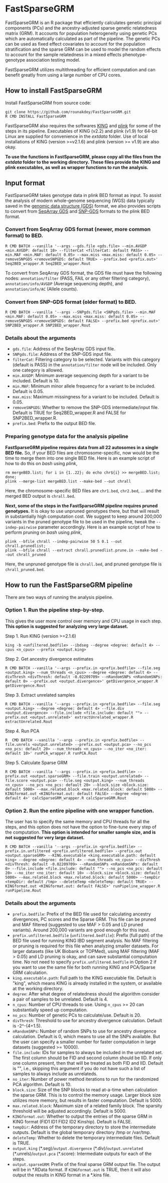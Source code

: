 # FastSparseGRM
FastSparseGRM is an R package that efficiently calculates genetic principal components (PCs) and the ancestry-adjusted sparse genetic relatedness matrix (GRM). It accounts for population heterogeneity using genetic PCs which are automatically calculated as part of the pipeline. The genetic PCs can be used as fixed effect covariates to account for the population stratification and the sparse GRM can be used to model the random effects to account for the sample relatedness in a mixed effects phenotype-genotype association testing model.

FastSparseGRM utilizes multithreading for efficient computation and can benefit greatly from using a large number of CPU cores.
   
## How to install FastSparseGRM
Install FastSparseGRM from source code:

    git clone https://github.com/rounakdey/FastSparseGRM.git
    R CMD INSTALL FastSparseGRM

FastSparseGRM also requires the softwares [KING](https://kingrelatedness.com/) and [plink](https://www.cog-genomics.org/plink/) for some of the steps in its pipeline. Executables of KING (v2.2) and plink (v1.9) for 64-bit Linux are supplied for convenience in the *extdata* folder. Use of local installations of KING (version >=v2.1.6) and plink (version >= v1.9) are also okay.

**To use the functions in FastSparseGRM, please copy all the files from the *extdata* folder to the working directory. These files provide the KING and plink executables, as well as wrapper functions to run the analysis.**

## Input format
FastSparseGRM takes genotype data in plink BED format as input. To assist the analysis of modern whole-genome sequencing (WGS) data typically saved in the [genomic data structure (GDS)](https://academic.oup.com/bioinformatics/article/33/15/2251/3072873) format, we also provides scripts to convert from [SeqArray GDS](https://bioconductor.org/packages/release/bioc/html/SeqArray.html) and [SNP-GDS](http://bioconductor.org/packages/release/bioc/html/SNPRelate.html) formats to the plink BED format.

### Convert from SeqArray GDS format (newer, more common format) to BED.

    R CMD BATCH --vanilla '--args --gds.file <gds.file> --min.AVGDP <min.AVGDP: default 10> --filterCat <filterCat: default PASS> --min.MAF <min.MAF: default 0.05> --max.miss <max.miss: default 0.05> --removeSNPGDS <removeSNPGDS: default TRUE> --prefix.bed <prefix.out>' Seq2BED_wrapper.R Seq2BED_wrapper.Rout

To convert from SeqArray GDS format, the GDS file must have the following nodes: `annotation/filter` (PASS, FAIL or any other filtering category), `annotation/info/AVGDP` (Average sequencing depth), and `annotation/info/AC` (Allele counts).

### Convert from SNP-GDS format (older format) to BED.

    R CMD BATCH --vanilla '--args --SNPgds.file <SNPgds.file> --min.MAF <min.MAF: default 0.05> --max.miss <max.miss: default 0.05> --removeSNPGDS <removeSNPGDS: default FALSE> --prefix.bed <prefix.out>' SNP2BED_wrapper.R SNP2BED_wrapper.Rout

### Details about the arguments
+ `gds.file`: Address of the SeqArray GDS input file.
+ `SNPgds.file`: Address of the SNP-GDS input file.
+ `filterCat`: Filtering category to be selected. Variants with this category (default is PASS) in the `annotation/filter` node will be included. Only one category is allowed.
+ `min.AVGDP`: Minimum average sequencing depth for a variant to be included. Default is 10.
+ `min.MAF`: Minimum minor allele frequency for a variant to be included. Default is 0.05.
+ `max.miss`: Maximum missingness for a variant to be included. Default is 0.05.
+ `removeSNPGDS`: Whether to remove the SNP-GDS intermediate/input file. Default is TRUE for Seq2BED_wrapper.R and FALSE for SNP2BED_wrapper.R.
+ `prefix.bed`: Prefix to the output BED file.

### Preparing genotype data for the analysis pipeline
**FastSparseGRM pipeline requires data from all 22 autosomes in a single BED file.** So, if your BED files are chromosome-specific, now would be the time to merge them into one single BED file. Here is an example script of how to do this on *bash* using *plink*,

    rm mergeBED.list; for i in {1..22}; do echo chr${i} >> mergeBED.list; done;
    plink --merge-list mergeBED.list --make-bed --out chrall

Here, the chromosome-specific BED files are `chr1.bed`, `chr2.bed`, ... and the merged BED output is `chrall.bed`.

**Next, some of the steps in the FastSparseGRM pipeline requires pruned genotypes.** It is okay to use unpruned genotypes there, but that will result in substantially high computation cost. We suggest to keep around 200,000 variants in the pruned genotype file to be used in the pipeline, tweak the `--indep-pairwise` parameter accordingly. Here is an example script of how to perform pruning on *bash* using *plink*,

    plink --bfile chrall --indep-pairwise 50 5 0.1 --out chrall.prunedlist;
    plink --bfile chrall --extract chrall.prunedlist.prune.in --make-bed --out chrall_pruned

Here, the unpruned genotype file is `chrall.bed`, and pruned genotype file is `chrall_pruned.bed`.

## How to run the FastSparseGRM pipeline
There are two ways of running the analysis pipeline.

### Option 1. Run the pipeline step-by-step.
This gives the user more control over memory and CPU usage in each step. **This option is suggested for analyzing very large dataset.**

Step 1. Run KING (version >=2.1.6)

    king -b <unfiltered.bedfile> --ibdseg --degree <degree: default 4> --cpus <n_cpus> --prefix <output.king>

Step 2. Get ancestry divergence estimates

    R CMD BATCH --vanilla '--args --prefix.in <prefix.bedfile> --file.seg <output.king> --num_threads <n_cpus> --degree <degree: default 4> --divThresh <divThresh: default -0.02209709> --nRandomSNPs <nRandomSNPs: default 0> --prefix.out <output.divergence>' getDivergence_wrapper.R getDivergence.Rout

Step 3. Extract unrelated samples

    R CMD BATCH --vanilla '--args --prefix.in <prefix.bedfile> --file.seg <output.king> --degree <degree: default 4> --file.div <output.divergence> --file.include <file.include: default ""> --prefix.out <output.unrelated>' extractUnrelated_wrapper.R extractUnrelated.Rout

Step 4. Run PCA

    R  CMD BATCH --vanilla '--args --prefix.in <prefix.bedfile> --file.unrels <output.unrelated> --prefix.out <output.pca> --no_pcs <no_pcs: default 20> --num_threads <n_cpus> --no_iter <no_iter: default 10>' runPCA_wrapper.R runPCA.Rout

Step 5. Calculate Sparse GRM

    R CMD BATCH --vanilla '--args --prefix.in <prefix.bedfile> --prefix.out <output.sparseGRM> --file.train <output.unrelated> --file.score <output.pca> --file.seg <output.king> --num_threads <n_cpus> --no_pcs <no_pcs: default 20> --block.size <block.size: default 5000> --max.related.block <max.related.block: default 5000> --KINGformat.out <KINGformat.out: default FALSE> --degree <degree: default 4>' calcSparseGRM_wrapper.R calcSparseGRM.Rout

### Option 2. Run the entire pipeline with one wrapper function.
The user has to specify the same memory and CPU threads for all the steps, and this option does not have the option to fine-tune every step of the computation. **This option is intended for smaller sample size, and is not suggested for very large dataset.**

    R CMD BATCH --vanilla '--args --prefix.in <prefix.bedfile> --prefix.in.unfiltered <prefix.unfiltered.bedfile> --prefix.out <output.sparseGRM> --KING.executable <king.executable.path: default king> --degree <degree: default 4> --num_threads <n_cpus> --divThresh <divThresh: default -0.02209709> --nRandomSNPs <nRandomSNPs: default 0> --file.include <file.include: default ""> --no_pcs <no_pcs: default 20> --no_iter <no_iter: default 10> --block.size <block.size: default 5000> --max.related.block <max.related.block: default 5000> --tempDir <tempDir: default /tmp> --deleteTemp <deleteTemp: default TRUE> --KINGformat.out <KINGformat.out: default FALSE>' runPipeline_wrapper.R runPipeline.Rout

### Details about the arguments
+ `prefix.bedfile`: Prefix of the BED file used for calculating ancestry divergences, PC scores and the Sparse GRM. This file can be pruned and MAF filtered (suggested to use MAF > 0.05 and LD pruned variants). Around 200,000 variants are good enough for this input.
+ `prefix.unfiltered.bedfile` (`unfiltered.bedfile`): Prefix (full path) of the BED file used for running KING IBD segment analysis. No MAF filtering or pruning is required for this file when analyzing smaller datasets. For larger datasets (like UK Biobank or TOPMed), using MAF filtering (MAF > 0.05) and LD pruning is okay, and can save substantial computation time. No not need to specify `prefix.unfiltered.bedfile` in Option 2 if you want to use the same file for both running KING and PCA/Sparse GRM calculation.
+ `king.executable.path`: Full path to the KING executable file. Default is "king", which means KING is already installed in the system, or available at the working directory.
+ `degree`: After what degree of relatedness should the algorithm consider a pair of samples to be unrelated. Default is 4.
+ `n_cpus`: Number of CPU threads to use. Using `n_cpus` >= 20 can substantially speed up computation.
+ `no_pcs`: Number of genetic PCs to calculate/use. Default is 20.
+ `divThresh`: Threshold to use for ancestry divergence calculation. Default is -2^-(4+1.5).
+ `nRandomSNPs`: Number of random SNPs to use for ancestry divergence calculation. Default is 0, which means to use all the SNPs available. But the user can specify a smaller number for faster computation in large datasets (suggested >= 10000).
+ `file.include`: IDs for samples to always be included in the unrelated set. The first column should be FID and second column should be IID. If only one column present, then that will be treated as both FID and IID. Default is "", i.e., skipping this argument if you do not have such a list of samples to always include as unrelateds.
+ `no_iter`: Number of power method iterations to run for the randomized PCA algorithm. Default is 10.
+ `block.size`: Size of the SNP blocks to read at-a-time when calculation the sparse GRM. This is to control the memory usage. Larger block size utilizes more memory, but results in faster computation. Default is 5000.
+ `max.related.block`: Maximum size of a related family block. The sparsity threshold will be adjusted accordingly. Default is 5000.
+ `KINGformat.out`: Whether to output the entries of the sparse GRM in KING format (FID1 ID1 FID2 ID2 Kinship). Default is FALSE.
+ `tempDir`: Address of the temporary directory to store the intermediate outputs. Default is the global temporary directory /tmp or /var/tmp.
+ `deleteTemp`: Whether to delete the temporary intermediate files. Default is TRUE.
+ `output.king` (\*.seg)/`output.divergence` (\*.div)/`output.unrelated` (\*.unrels)/`output.pca` (\*.score): Intermediate outputs for each of the steps.
+ `output.sparseGRM`: Prefix of the final sparse GRM output file. The output will be in \*.RData format. If `KINGformat.out` is TRUE, then it will also output the results in KING format in a \*.kins file.
